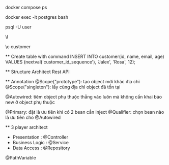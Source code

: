 docker compose ps

docker exec -it postgres bash

psql -U user

\l

\c customer

** Create table with command
INSERT INTO customer(id, name, email, age)
VALUES (nextval('customer_id_sequence'), 'Jalex', 'Rosa', 12);

** Structure Architect Rest API

** Annotation
@Scope("prototype"): tạo object mới khác địa chỉ
@Scope("singleton"): lấy cùng địa chỉ object đã tồn tại

@Autowired: tiêm object phụ thuộc thẳng vào luôn mà không cần khai báo new ở object phụ thuộc

@Primary: đặt là ưu tiên khi có 2 bean cần inject
@Qualifier: chọn bean nào là ưu tiên cho @Autowired

** 3 player architect

* Presentation : @Controller
* Business Logic : @Service
* Data Access : @Repository

@PathVariable
